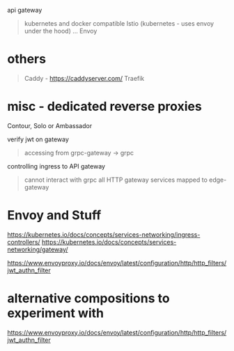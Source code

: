 api gateway
> kubernetes and docker compatible
> Istio (kubernetes - uses envoy under the hood)
> ... Envoy

# others
> Caddy - https://caddyserver.com/
> Traefik

# misc - dedicated reverse proxies
Contour, Solo or Ambassador

verify jwt on gateway
> accessing from grpc-gateway -> grpc


controlling ingress to API gateway
> cannot interact with grpc
> all HTTP gateway services mapped to edge-gateway

# Envoy and Stuff
https://kubernetes.io/docs/concepts/services-networking/ingress-controllers/
https://kubernetes.io/docs/concepts/services-networking/gateway/

https://www.envoyproxy.io/docs/envoy/latest/configuration/http/http_filters/jwt_authn_filter

# alternative compositions to experiment with
https://www.envoyproxy.io/docs/envoy/latest/configuration/http/http_filters/jwt_authn_filter
